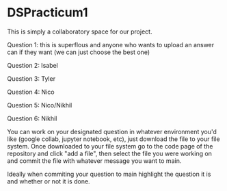 # DSPracticum1
This is simply a collaboratory space for our project. 

Question 1: this is superflous and anyone who wants to upload an answer can if they want (we can just choose the best one)

Question 2: Isabel 

Question 3: Tyler

Question 4: Nico

Question 5: Nico/Nikhil

Question 6: Nikhil

You can work on your designated question in whatever environment you'd like (google collab, jupyter notebook, etc), just download the file to your file system. Once downloaded to your file system go to the code page of the repository and click "add a file", then select the file you were working on and commit the file with whatever message you want to main. 

Ideally when commiting your question to main highlight the question it is and whether or not it is done.
